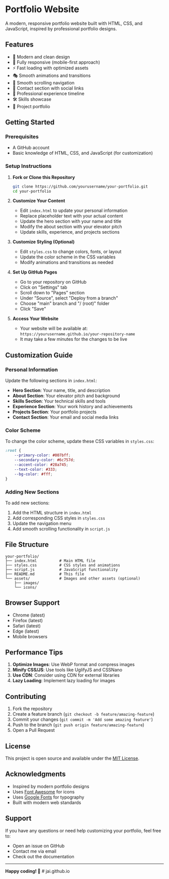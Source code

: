 # Portfolio Website

A modern, responsive portfolio website built with HTML, CSS, and JavaScript, inspired by professional portfolio designs.

## Features

- 🎨 Modern and clean design
- 📱 Fully responsive (mobile-first approach)
- ⚡ Fast loading with optimized assets
- 🎭 Smooth animations and transitions
- 🧭 Smooth scrolling navigation
- 📧 Contact section with social links
- 💼 Professional experience timeline
- 🛠️ Skills showcase
- 🚀 Project portfolio

## Getting Started

### Prerequisites

- A GitHub account
- Basic knowledge of HTML, CSS, and JavaScript (for customization)

### Setup Instructions

1. **Fork or Clone this Repository**
   ```bash
   git clone https://github.com/yourusername/your-portfolio.git
   cd your-portfolio
   ```

2. **Customize Your Content**
   - Edit `index.html` to update your personal information
   - Replace placeholder text with your actual content
   - Update the hero section with your name and title
   - Modify the about section with your elevator pitch
   - Update skills, experience, and projects sections

3. **Customize Styling (Optional)**
   - Edit `styles.css` to change colors, fonts, or layout
   - Update the color scheme in the CSS variables
   - Modify animations and transitions as needed

4. **Set Up GitHub Pages**
   - Go to your repository on GitHub
   - Click on "Settings" tab
   - Scroll down to "Pages" section
   - Under "Source", select "Deploy from a branch"
   - Choose "main" branch and "/ (root)" folder
   - Click "Save"

5. **Access Your Website**
   - Your website will be available at: `https://yourusername.github.io/your-repository-name`
   - It may take a few minutes for the changes to be live

## Customization Guide

### Personal Information
Update the following sections in `index.html`:

- **Hero Section**: Your name, title, and description
- **About Section**: Your elevator pitch and background
- **Skills Section**: Your technical skills and tools
- **Experience Section**: Your work history and achievements
- **Projects Section**: Your portfolio projects
- **Contact Section**: Your email and social media links

### Color Scheme
To change the color scheme, update these CSS variables in `styles.css`:

```css
:root {
    --primary-color: #007bff;
    --secondary-color: #6c757d;
    --accent-color: #28a745;
    --text-color: #333;
    --bg-color: #fff;
}
```

### Adding New Sections
To add new sections:

1. Add the HTML structure in `index.html`
2. Add corresponding CSS styles in `styles.css`
3. Update the navigation menu
4. Add smooth scrolling functionality in `script.js`

## File Structure

```
your-portfolio/
├── index.html          # Main HTML file
├── styles.css          # CSS styles and animations
├── script.js           # JavaScript functionality
├── README.md           # This file
└── assets/             # Images and other assets (optional)
    ├── images/
    └── icons/
```

## Browser Support

- Chrome (latest)
- Firefox (latest)
- Safari (latest)
- Edge (latest)
- Mobile browsers

## Performance Tips

1. **Optimize Images**: Use WebP format and compress images
2. **Minify CSS/JS**: Use tools like UglifyJS and CSSNano
3. **Use CDN**: Consider using CDN for external libraries
4. **Lazy Loading**: Implement lazy loading for images

## Contributing

1. Fork the repository
2. Create a feature branch (`git checkout -b feature/amazing-feature`)
3. Commit your changes (`git commit -m 'Add some amazing feature'`)
4. Push to the branch (`git push origin feature/amazing-feature`)
5. Open a Pull Request

## License

This project is open source and available under the [MIT License](LICENSE).

## Acknowledgments

- Inspired by modern portfolio designs
- Uses [Font Awesome](https://fontawesome.com/) for icons
- Uses [Google Fonts](https://fonts.google.com/) for typography
- Built with modern web standards

## Support

If you have any questions or need help customizing your portfolio, feel free to:

- Open an issue on GitHub
- Contact me via email
- Check out the documentation

---

**Happy coding! 🚀**
#   j a i . g i t h u b . i o  
 